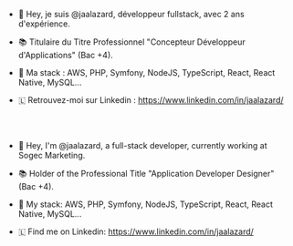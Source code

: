 - 👋 Hey, je suis @jaalazard, développeur fullstack, avec 2 ans d'expérience.
- 📚 Titulaire du Titre Professionnel "Concepteur Développeur d'Applications" (Bac +4).
- 🌱 Ma stack : AWS, PHP, Symfony, NodeJS, TypeScript, React, React Native, MySQL...
- 🇱 Retrouvez-moi sur Linkedin : https://www.linkedin.com/in/jaalazard/  


    <br><br>
- 👋 Hey, I'm @jaalazard, a full-stack developer, currently working at Sogec Marketing.
- 📚 Holder of the Professional Title "Application Developer Designer" (Bac +4).
- 🌱 My stack: AWS, PHP, Symfony, NodeJS, TypeScript, React, React Native, MySQL...
- 🇱 Find me on Linkedin: https://www.linkedin.com/in/jaalazard/
